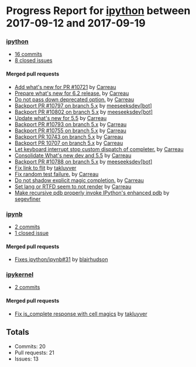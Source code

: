 # Progress Report for [ipython](https://github.com/ipython) between 2017-09-12 and 2017-09-19

### [ipython](https://github.com/ipython/ipython)
-  [16 commits](https://github.com/ipython/ipython/compare/master@%7B1505199600%7D...master@%7B1505804400%7D)
-  [8 closed issues](https://github.com/ipython/ipython/issues?utf8=%E2%9C%93&q=is%3Aissue%20closed%3A2017-09-12..2017-09-19)

#### Merged pull requests
- [Add what's new for PR #10721](https://github.com/ipython/ipython/pull/10810) by [Carreau](https://github.com/Carreau)
- [Prepare what's new for 6.2 release.](https://github.com/ipython/ipython/pull/10808) by [Carreau](https://github.com/Carreau)
- [Do not pass down deprecated option.](https://github.com/ipython/ipython/pull/10806) by [Carreau](https://github.com/Carreau)
- [Backport PR #10797 on branch 5.x](https://github.com/ipython/ipython/pull/10805) by [meeseeksdev[bot]](https://github.com/apps/meeseeksdev)
- [Backport PR #10802 on branch 5.x](https://github.com/ipython/ipython/pull/10803) by [meeseeksdev[bot]](https://github.com/apps/meeseeksdev)
- [Update what's new for 5.5](https://github.com/ipython/ipython/pull/10802) by [Carreau](https://github.com/Carreau)
- [Backport PR #10793 on branch 5.x](https://github.com/ipython/ipython/pull/10801) by [Carreau](https://github.com/Carreau)
- [Backport PR #10755 on branch 5.x](https://github.com/ipython/ipython/pull/10800) by [Carreau](https://github.com/Carreau)
- [Backport PR 10743 on branch 5.x](https://github.com/ipython/ipython/pull/10799) by [Carreau](https://github.com/Carreau)
- [Backport PR 10707 on branch 5.x](https://github.com/ipython/ipython/pull/10798) by [Carreau](https://github.com/Carreau)
- [Let keyboard interrupt stop custom dispatch of completer.](https://github.com/ipython/ipython/pull/10797) by [Carreau](https://github.com/Carreau)
- [Consolidate What's new dev and 5.5](https://github.com/ipython/ipython/pull/10793) by [Carreau](https://github.com/Carreau)
- [Backport PR #10788 on branch 5.x](https://github.com/ipython/ipython/pull/10791) by [meeseeksdev[bot]](https://github.com/apps/meeseeksdev)
- [Fix link to flit](https://github.com/ipython/ipython/pull/10790) by [takluyver](https://github.com/takluyver)
- [Fix random test failure.](https://github.com/ipython/ipython/pull/10788) by [Carreau](https://github.com/Carreau)
- [Do not shadow explicit magic completion.](https://github.com/ipython/ipython/pull/10787) by [Carreau](https://github.com/Carreau)
- [Set lang or RTFD seem to not render](https://github.com/ipython/ipython/pull/10786) by [Carreau](https://github.com/Carreau)
- [Make recursive pdb properly invoke IPython's enhanced pdb](https://github.com/ipython/ipython/pull/10721) by [segevfiner](https://github.com/segevfiner)

### [ipynb](https://github.com/ipython/ipynb)
-  [2 commits](https://github.com/ipython/ipynb/compare/master@%7B1505199600%7D...master@%7B1505804400%7D)
-  [1 closed issue](https://github.com/ipython/ipynb/issues?utf8=%E2%9C%93&q=is%3Aissue%20closed%3A2017-09-12..2017-09-19)

#### Merged pull requests
- [Fixes ipython/ipynb#31](https://github.com/ipython/ipynb/pull/34) by [blairhudson](https://github.com/blairhudson)

### [ipykernel](https://github.com/ipython/ipykernel)
-  [2 commits](https://github.com/ipython/ipykernel/compare/master@%7B1505199600%7D...master@%7B1505804400%7D)

#### Merged pull requests
- [Fix is_complete response with cell magics](https://github.com/ipython/ipykernel/pull/265) by [takluyver](https://github.com/takluyver)

## Totals
- Commits: 20
- Pull requests: 21
- Issues: 13
